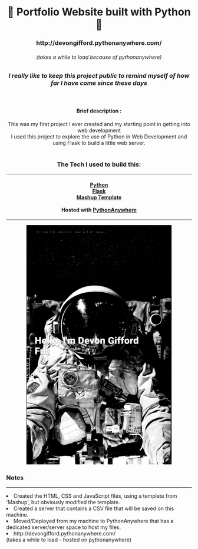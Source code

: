 <!-- Introduction Text -->
<div align="center">
    <h1>👋 Portfolio Website built with Python 👋 </h1>
    <h3> http://devongifford.pythonanywhere.com/ </h3>
    <h6> (takes a while to load because of pythonanywhere) </h6>
    <h3> <em> I really like to keep this project public to remind myself of how far I have come since these days </em> </h3>
    <br>
    <h5>
        <h4> Brief description : </h4>
        This was my first project I ever created and my starting point in getting into web development <br>I used this project to explore the use of Python in Web Development and using Flask to build a little web server.
        <br><br>
        <h3>
        The Tech I used to build this:
        </h3>
        <hr>
        <h4>
                <a href="https://www.python.org/">Python</a> <br>
                <a href="https://flask.palletsprojects.com/">Flask</a> <br>
                <a href="http://mashup-template.com/">Mashup Template </a> <br>
                <br>
            Hosted with <a href="https://www.pythonanywhere.com/">PythonAnywhere</a> <br>
        </h4>
    </h5>
</div>

<hr>

<p align='center'>
    <img src="z-ReadMe-media\FrontPage.png" alt="Demo" title="DemoImage" height="650">
</p>

### Notes

<hr>

<li> Created the HTML, CSS and JavaScript files, using a template from 'Mashup', but obviously modified the template.

<li> Created a server that contains a CSV file that will be saved on this machine.

<li> Moved/Deployed from my machine to PythonAnywhere that has a dedicated server/server space to host my files.



<li> http://devongifford.pythonanywhere.com/ <br>
(takes a while to load - hosted on pythonanywhere)